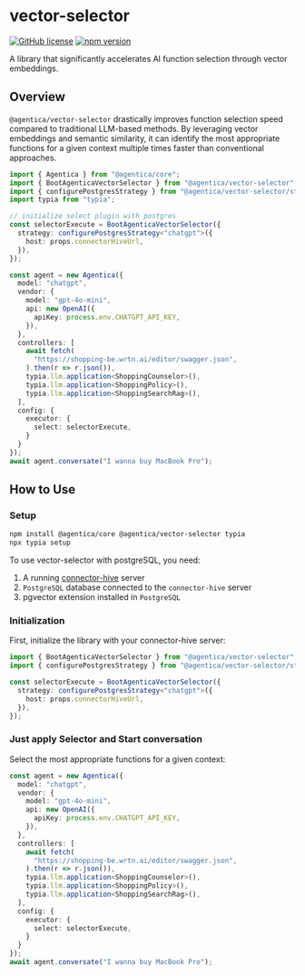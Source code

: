 # vector-selector

[![GitHub license](https://img.shields.io/badge/license-MIT-blue.svg)](https://github.com/wrtnlabs/agentica/blob/main/LICENSE)
[![npm version](https://img.shields.io/npm/v/@wrtnlabs/vector-selector.svg)](https://www.npmjs.com/package/@wrtnlabs/vector-selector)

A library that significantly accelerates AI function selection through vector embeddings.

## Overview

`@agentica/vector-selector` drastically improves function selection speed compared to traditional LLM-based methods. By leveraging vector embeddings and semantic similarity, it can identify the most appropriate functions for a given context multiple times faster than conventional approaches.

```typescript
import { Agentica } from "@agentica/core";
import { BootAgenticaVectorSelector } from "@agentica/vector-selector";
import { configurePostgresStrategy } from "@agentica/vector-selector/strategy";
import typia from "typia";

// initialize select plugin with postgres
const selectorExecute = BootAgenticaVectorSelector({
  strategy: configurePostgresStrategy<"chatgpt">({
    host: props.connectorHiveUrl,
  }),
});

const agent = new Agentica({
  model: "chatgpt",
  vendor: {
    model: "gpt-4o-mini",
    api: new OpenAI({
      apiKey: process.env.CHATGPT_API_KEY,
    }),
  },
  controllers: [
    await fetch(
      "https://shopping-be.wrtn.ai/editor/swagger.json",
    ).then(r => r.json()),
    typia.llm.application<ShoppingCounselor>(),
    typia.llm.application<ShoppingPolicy>(),
    typia.llm.application<ShoppingSearchRag>(),
  ],
  config: {
    executor: {
      select: selectorExecute,
    }
  }
});
await agent.conversate("I wanna buy MacBook Pro");
```

## How to Use

### Setup

```bash
npm install @agentica/core @agentica/vector-selector typia
npx typia setup
```

To use vector-selector with postgreSQL, you need:

1. A running [connector-hive](https://github.com/wrtnlabs/connector-hive) server
2. `PostgreSQL` database connected to the `connector-hive` server
3. pgvector extension installed in `PostgreSQL`

### Initialization

First, initialize the library with your connector-hive server:

```typescript
import { BootAgenticaVectorSelector } from "@agentica/vector-selector";
import { configurePostgresStrategy } from "@agentica/vector-selector/strategy";

const selectorExecute = BootAgenticaVectorSelector({
  strategy: configurePostgresStrategy<"chatgpt">({
    host: props.connectorHiveUrl,
  }),
});
```

### Just apply Selector and Start conversation

Select the most appropriate functions for a given context:

```typescript
const agent = new Agentica({
  model: "chatgpt",
  vendor: {
    model: "gpt-4o-mini",
    api: new OpenAI({
      apiKey: process.env.CHATGPT_API_KEY,
    }),
  },
  controllers: [
    await fetch(
      "https://shopping-be.wrtn.ai/editor/swagger.json",
    ).then(r => r.json()),
    typia.llm.application<ShoppingCounselor>(),
    typia.llm.application<ShoppingPolicy>(),
    typia.llm.application<ShoppingSearchRag>(),
  ],
  config: {
    executor: {
      select: selectorExecute,
    }
  }
});
await agent.conversate("I wanna buy MacBook Pro");
```
